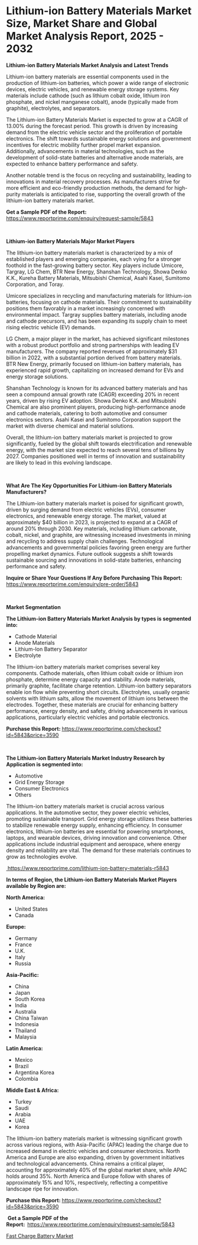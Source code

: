 <p><h1>Lithium-ion Battery Materials Market Size, Market Share and Global Market Analysis Report, 2025 - 2032</h1></p><p><strong>Lithium-ion Battery Materials Market Analysis and Latest Trends</strong></p>
<p><p>Lithium-ion battery materials are essential components used in the production of lithium-ion batteries, which power a wide range of electronic devices, electric vehicles, and renewable energy storage systems. Key materials include cathode (such as lithium cobalt oxide, lithium iron phosphate, and nickel manganese cobalt), anode (typically made from graphite), electrolytes, and separators. </p><p>The Lithium-ion Battery Materials Market is expected to grow at a CAGR of 13.00% during the forecast period. This growth is driven by increasing demand from the electric vehicle sector and the proliferation of portable electronics. The shift towards sustainable energy solutions and government incentives for electric mobility further propel market expansion. Additionally, advancements in material technologies, such as the development of solid-state batteries and alternative anode materials, are expected to enhance battery performance and safety. </p><p>Another notable trend is the focus on recycling and sustainability, leading to innovations in material recovery processes. As manufacturers strive for more efficient and eco-friendly production methods, the demand for high-purity materials is anticipated to rise, supporting the overall growth of the lithium-ion battery materials market.</p></p>
<p><strong>Get a Sample PDF of the Report:&nbsp;</strong> <a href="https://www.reportprime.com/enquiry/request-sample/5843?utm_campaign=2996&utm_medium=2&utm_source=Github&utm_content=ia&utm_term=19032025&utm_id=lithium-ion-battery-materials">https://www.reportprime.com/enquiry/request-sample/5843</a></p>
<p>&nbsp;</p>
<p><strong>Lithium-ion Battery Materials Major Market Players</strong></p>
<p><p>The lithium-ion battery materials market is characterized by a mix of established players and emerging companies, each vying for a stronger foothold in the fast-growing battery sector. Key players include Umicore, Targray, LG Chem, BTR New Energy, Shanshan Technology, Showa Denko K.K., Kureha Battery Materials, Mitsubishi Chemical, Asahi Kasei, Sumitomo Corporation, and Toray.</p><p>Umicore specializes in recycling and manufacturing materials for lithium-ion batteries, focusing on cathode materials. Their commitment to sustainability positions them favorably in a market increasingly concerned with environmental impact. Targray supplies battery materials, including anode and cathode precursors, and has been expanding its supply chain to meet rising electric vehicle (EV) demands.</p><p>LG Chem, a major player in the market, has achieved significant milestones with a robust product portfolio and strong partnerships with leading EV manufacturers. The company reported revenues of approximately $31 billion in 2022, with a substantial portion derived from battery materials. BTR New Energy, primarily focused on lithium-ion battery materials, has experienced rapid growth, capitalizing on increased demand for EVs and energy storage solutions.</p><p>Shanshan Technology is known for its advanced battery materials and has seen a compound annual growth rate (CAGR) exceeding 20% in recent years, driven by rising EV adoption. Showa Denko K.K. and Mitsubishi Chemical are also prominent players, producing high-performance anode and cathode materials, catering to both automotive and consumer electronics sectors. Asahi Kasei and Sumitomo Corporation support the market with diverse chemical and material solutions.</p><p>Overall, the lithium-ion battery materials market is projected to grow significantly, fueled by the global shift towards electrification and renewable energy, with the market size expected to reach several tens of billions by 2027. Companies positioned well in terms of innovation and sustainability are likely to lead in this evolving landscape.</p></p>
<p>&nbsp;</p>
<p><strong>What Are The Key Opportunities For Lithium-ion Battery Materials Manufacturers?</strong></p>
<p><p>The Lithium-ion battery materials market is poised for significant growth, driven by surging demand from electric vehicles (EVs), consumer electronics, and renewable energy storage. The market, valued at approximately $40 billion in 2023, is projected to expand at a CAGR of around 20% through 2030. Key materials, including lithium carbonate, cobalt, nickel, and graphite, are witnessing increased investments in mining and recycling to address supply chain challenges. Technological advancements and governmental policies favoring green energy are further propelling market dynamics. Future outlook suggests a shift towards sustainable sourcing and innovations in solid-state batteries, enhancing performance and safety.</p></p>
<p><strong>Inquire or Share Your Questions If Any Before Purchasing This Report:</strong> <a href="https://www.reportprime.com/enquiry/pre-order/5843?utm_campaign=2996&utm_medium=2&utm_source=Github&utm_content=ia&utm_term=19032025&utm_id=lithium-ion-battery-materials">https://www.reportprime.com/enquiry/pre-order/5843</a></p>
<p>&nbsp;</p>
<p><strong>Market Segmentation</strong></p>
<p><strong>The Lithium-ion Battery Materials Market Analysis by types is segmented into:</strong></p>
<p><ul><li>Cathode Material</li><li>Anode Materials</li><li>Lithium-Ion Battery Separator</li><li>Electrolyte</li></ul></p>
<p><p>The lithium-ion battery materials market comprises several key components. Cathode materials, often lithium cobalt oxide or lithium iron phosphate, determine energy capacity and stability. Anode materials, primarily graphite, facilitate charge retention. Lithium-ion battery separators enable ion flow while preventing short circuits. Electrolytes, usually organic solvents with lithium salts, allow the movement of lithium ions between the electrodes. Together, these materials are crucial for enhancing battery performance, energy density, and safety, driving advancements in various applications, particularly electric vehicles and portable electronics.</p></p>
<p><strong>Purchase this Report:&nbsp;</strong><a href="https://www.reportprime.com/checkout?id=5843&price=3590&utm_campaign=2996&utm_medium=2&utm_source=Github&utm_content=ia&utm_term=19032025&utm_id=lithium-ion-battery-materials">https://www.reportprime.com/checkout?id=5843&price=3590</a></p>
<p>&nbsp;</p>
<p><strong>The Lithium-ion Battery Materials Market Industry Research by Application is segmented into:</strong></p>
<p><ul><li>Automotive</li><li>Grid Energy Storage</li><li>Consumer Electronics</li><li>Others</li></ul></p>
<p><p>The lithium-ion battery materials market is crucial across various applications. In the automotive sector, they power electric vehicles, promoting sustainable transport. Grid energy storage utilizes these batteries to stabilize renewable energy supply, enhancing efficiency. In consumer electronics, lithium-ion batteries are essential for powering smartphones, laptops, and wearable devices, driving innovation and convenience. Other applications include industrial equipment and aerospace, where energy density and reliability are vital. The demand for these materials continues to grow as technologies evolve.</p></p>
<p><a href="https://www.reportprime.com/lithium-ion-battery-materials-r5843?utm_campaign=2996&utm_medium=2&utm_source=Github&utm_content=ia&utm_term=19032025&utm_id=lithium-ion-battery-materials">&nbsp;https://www.reportprime.com/lithium-ion-battery-materials-r5843</a></p>
<p><strong>In terms of Region, the Lithium-ion Battery Materials Market Players available by Region are:</strong></p>
<p>
    <p> <strong> North America: </strong>
        <ul>
            <li>United States</li>
            <li>Canada</li>
        </ul>
        </p> 
    <p> <strong> Europe: </strong>
        <ul>
            <li>Germany</li>
            <li>France</li>
            <li>U.K.</li>
            <li>Italy</li>
            <li>Russia</li>
        </ul>
        </p> 
    <p> <strong> Asia-Pacific: </strong>
        <ul>
            <li>China</li>
            <li>Japan</li>
            <li>South Korea</li>
            <li>India</li>
            <li>Australia</li>
            <li>China Taiwan</li>
            <li>Indonesia</li>
            <li>Thailand</li>
            <li>Malaysia</li>
        </ul>
        </p> 
    <p> <strong> Latin America: </strong>
        <ul>
            <li>Mexico</li>
            <li>Brazil</li>
            <li>Argentina Korea</li>
            <li>Colombia</li>
        </ul>
        </p> 
    <p> <strong> Middle East & Africa: </strong>
        <ul>
            <li>Turkey</li>
            <li>Saudi</li>
            <li>Arabia</li>
            <li>UAE</li>
            <li>Korea</li>
        </ul>
    </p>
    </p>
<p><p>The lithium-ion battery materials market is witnessing significant growth across various regions, with Asia-Pacific (APAC) leading the charge due to increased demand in electric vehicles and consumer electronics. North America and Europe are also expanding, driven by government initiatives and technological advancements. China remains a critical player, accounting for approximately 40% of the global market share, while APAC holds around 35%. North America and Europe follow with shares of approximately 15% and 10%, respectively, reflecting a competitive landscape ripe for innovation.</p></p>
<p><strong>Purchase this Report: </strong><a href="https://www.reportprime.com/checkout?id=5843&price=3590&utm_campaign=2996&utm_medium=2&utm_source=Github&utm_content=ia&utm_term=19032025&utm_id=lithium-ion-battery-materials">https://www.reportprime.com/checkout?id=5843&price=3590</a></p>
<p>&nbsp;<strong>Get a Sample PDF of the Report:&nbsp;&nbsp;</strong><a href="https://www.reportprime.com/enquiry/request-sample/5843?utm_campaign=2996&utm_medium=2&utm_source=Github&utm_content=ia&utm_term=19032025&utm_id=lithium-ion-battery-materials">https://www.reportprime.com/enquiry/request-sample/5843</a></p>
<p><strong></strong></p>
<p><p><a href="https://github.com/vilehoaguy/Market-Research-Report-List-1/blob/main/fast-charge-battery-market.md?utm_campaign=2996&utm_medium=2&utm_source=Github&utm_content=ia&utm_term=19032025&utm_id=lithium-ion-battery-materials">Fast Charge Battery Market</a></p></p>